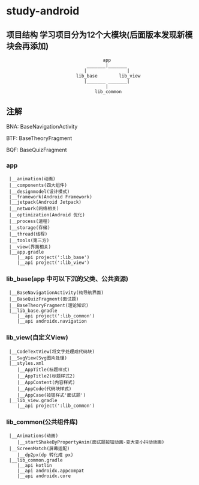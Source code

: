# study-android

## 项目结构 学习项目分为12个大模块(后面版本发现新模块会再添加)

                                        app
                                  _______|_______
                                 |               |
                              lib_base        lib_view
                                 |_______ _______|
                                         |
                                     lib_common

## 注解

   BNA: BaseNavigationActivity
   
   BTF: BaseTheoryFragment
   
   BQF: BaseQuizFragment

### app
     |__animation(动画)
     |__components(四大组件)
     |__designmodel(设计模式)
     |__framework(Android Framework)
     |__jetpack(Android Jetpack)
     |__network(网络相关)
     |__optimization(Android 优化)
     |__process(进程)
     |__storage(存储)
     |__thread(线程)
     |__tools(第三方)
     |__view(界面相关)
     |__app.gradle
        |__api project(':lib_base')
        |__api project(':lib_view')

### lib_base(app 中可以下沉的父类、公共资源)
     |__BaseNavigationActivity(纯导航界面)
     |__BaseQuizFragment(面试题)
     |__BaseTheoryFragment(理论知识)
     |__lib_base.gradle
        |__api project(':lib_common')
        |__api androidx.navigation

### lib_view(自定义View)
     |__CodeTextView(将文字处理成代码块)
     |__SvgView(Svg图片处理)
     |__styles.xml
        |__AppTitle(标题样式)
        |__AppTitle2(标题样式2)
        |__AppContent(内容样式)
        |__AppCode(代码块样式)
        |__AppCase(按钮样式'面试题')
     |__lib_view.gradle
        |__api project(':lib_common')

### lib_common(公共组件库)
     |__Animations(动画)
        |__startShakeByPropertyAnim(面试题按钮动画-变大变小抖动动画)
     |__ScreenMatch(屏幕适配)
        |__dp2px(dp 转化成 px)
     |__lib_common.gradle
        |__api kotlin
        |__api androidx.appcompat
        |__api androidx.core
